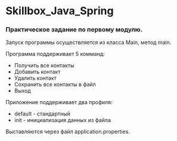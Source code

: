 # Skillbox_Java_Spring
### Практическое задание по первому модулю.

Запуск программы осуществляется из класса Main, метод main.

Программа поддерживает 5 комманд:
* Получить все контакты
* Добавить контакт
* Удалить контакт
* Сохранить все контакты в файл
* Выход

Приложение поддерживает два профиля:
* default - стандартный
* init - инициализация данных из файла

Выставляются через файл application.properties.

